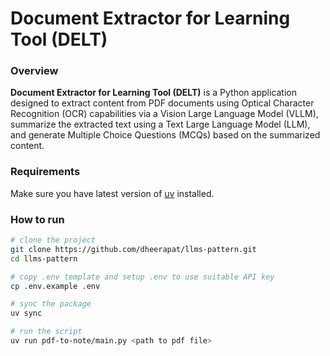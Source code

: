 # Document Extractor for Learning Tool (DELT)

### Overview

**Document Extractor for Learning Tool (DELT)** is a Python application designed to extract content from PDF documents using Optical Character Recognition (OCR) capabilities via a Vision Large Language Model (VLLM), summarize the extracted text using a Text Large Language Model (LLM), and generate Multiple Choice Questions (MCQs) based on the summarized content.

### Requirements

Make sure you have latest version of [uv](https://docs.astral.sh/uv/) installed.

### How to run

```bash
# clone the project
git clone https://github.com/dheerapat/llms-pattern.git
cd llms-pattern

# copy .env template and setup .env to use suitable API key
cp .env.example .env

# sync the package
uv sync

# run the script
uv run pdf-to-note/main.py <path to pdf file>
```